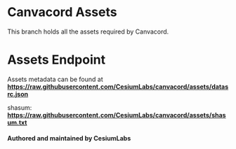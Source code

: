 # Canvacord Assets

This branch holds all the assets required by Canvacord.

# Assets Endpoint

Assets metadata can be found at **https://raw.githubusercontent.com/CesiumLabs/canvacord/assets/datasrc.json**

shasum: **https://raw.githubusercontent.com/CesiumLabs/canvacord/assets/shasum.txt**

#### Authored and maintained by CesiumLabs
